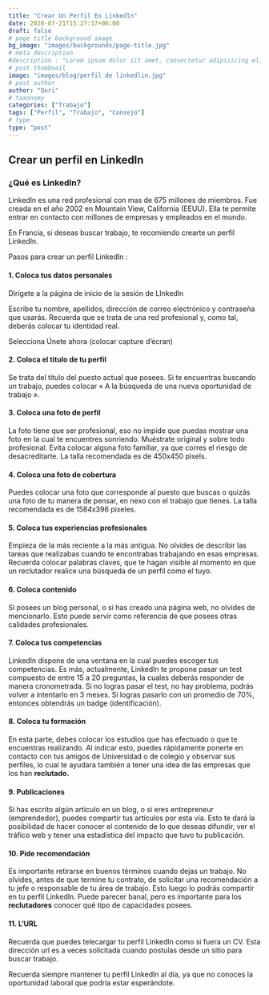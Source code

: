 ```yaml
---
title: "Crear Un Perfil En Linkedln"
date: 2020-07-21T15:27:17+06:00
draft: false
# page title background image
bg_image: "images/backgrounds/page-title.jpg"
# meta description
#description : "Lorem ipsum dolor sit amet, consectetur adipisicing elit, sed do eiusmod tempor incididunt ut labore. dolore magna aliqua. Ut enim ad minim veniam, quis nostrud."
# post thumbnail
image: "images/blog/perfil de linkedlin.jpg"
# post author
author: "Qori"
# taxonomy
categories: ["Trabajo"]
tags: ["Perfil", "Trabajo", "Consejo"]
# type
type: "post"
---
```


## Crear un perfil en Linkedln

### ¿Qué es Linkedln?

Linkedln es una red profesional con mas de 675 millones de miembros. Fue creada en el año 2002 en Mountain View, California (EEUU). Ella te permite entrar en contacto con millones de empresas y empleados en el mundo.

En Francia, si deseas buscar trabajo, te recomiendo crearte un perfil Linkedln.

Pasos para crear un perfil Linkedln :

#### 1. Coloca tus datos personales

Dirígete a la página de inicio de la sesión de LInkedln

Escribe tu nombre, apellidos, dirección de correo electrónico y contraseña que usarás. Recuerda que se trata de una red profesional y, como tal, deberás colocar tu identidad real.

Selecciona Únete ahora (colocar capture d’écran)

#### 2. Coloca el titulo de tu perfil

Se trata del título del puesto actual que posees. Si te encuentras buscando un trabajo, puedes colocar « A la búsqueda de una nueva oportunidad de trabajo ».

#### 3. Coloca una foto de perfil

La foto tiene que ser profesional, eso no impide que puedas mostrar una foto en la cual te encuentres sonriendo. Muéstrate original y sobre todo profesional. Evita colocar alguna foto familiar, ya que corres el riesgo de desacreditarte. La talla recomendada es de 450x450 pixels.

#### 4. Coloca una foto de cobertura

Puedes colocar una foto que corresponde al puesto que buscas o quizás una foto de tu manera de pensar, en nexo con el trabajo que tienes. La talla recomendada es de 1584x396 pixeles.

#### 5. Coloca tus experiencias profesionales

Empieza de la más reciente a la más antigua. No olvides de describir las tareas que realizabas cuando te encontrabas trabajando en esas empresas. Recuerda colocar palabras claves, que te hagan visible al momento en que un reclutador realice una búsqueda de un perfil como el tuyo.

#### 6. Coloca contenido

Si posees un blog personal, o si has creado una página web, no olvides de mencionarlo. Esto puede servir como referencia de que posees otras calidades profesionales.

#### 7. Coloca tus competencias

Linkedln dispone de una ventana en la cual puedes escoger tus competencias. Es más, actualmente, Linkedln te propone pasar un test compuesto de entre 15 a 20 preguntas, la cuales deberás responder de manera cronometrada. Si no logras pasar el test, no hay problema, podrás volver a intentarlo en 3 meses. Si logras pasarlo con un promedio de 70%, entonces obtendrás un badge (identificación).

#### 8. Coloca tu formación

En esta parte, debes colocar los estudios que has efectuado o que te encuentras realizando. Al indicar esto, puedes rápidamente ponerte en contacto con tus amigos de Universidad o de colegio y observar sus perfiles, lo cual te ayudara también a tener una idea de las empresas que los han **reclutado.**

#### 9. Publicaciones

Si has escrito algún articulo en un blog, o si eres entrepreneur (emprendedor), puedes compartir tus artículos por esta vía. Esto te dará la posibilidad de hacer conocer el contenido de lo que deseas difundir, ver el tráfico web y tener una estadística del impacto que tuvo tu publicación.

#### 10. Pide recomendación

Es importante retirarse en buenos términos cuando dejas un trabajo. No olvides, antes de que termine tu contrato, de solicitar una recomendación a tu jefe o responsable de tu área de trabajo. Esto luego lo podrás compartir en tu perfil Linkedln. Puede parecer banal, pero es importante para los **reclutadores** conocer qué tipo de capacidades posees.

#### 11. L’URL

Recuerda que puedes telecargar tu perfil Linkedln como si fuera un CV. Esta dirección url es a veces solicitada cuando postulas desde un sitio para buscar trabajo.

Recuerda siempre mantener tu perfil Linkedln al día, ya que no conoces la oportunidad laboral que podría estar esperándote.
